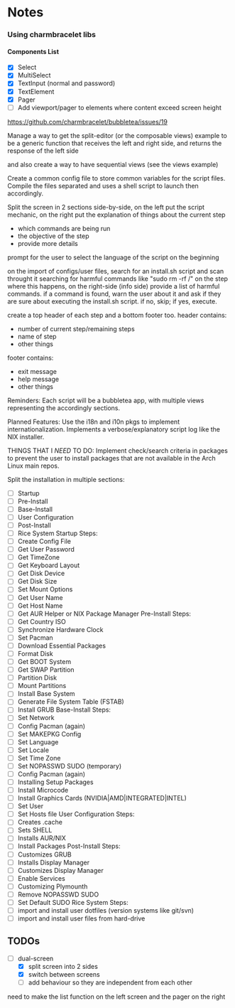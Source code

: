 # Notes

### Using charmbracelet libs

#### Components List

- [x] Select
- [x] MultiSelect
- [x] TextInput (normal and password)
- [x] TextElement
- [x] Pager
- [ ] Add viewport/pager to elements where content exceed screen height

<https://github.com/charmbracelet/bubbletea/issues/19>


Manage a way to get the split-editor (or the composable views) example to be a 
generic function that receives the left and right side, and returns the 
response of the left side

and also create a way to have sequential views (see the views example)


Create a common config file to store common variables for the script files.
Compile the files separated and uses a shell script to launch then accordingly.

Split the screen in 2 sections side-by-side, on the left put the script
mechanic, on the right put the explanation of things about the current step
- which commands are being run
- the objective of the step
- provide more details

prompt for the user to select the language of the script on the beginning

on the import of configs/user files, search for an install.sh script
and scan throught it searching for harmful commands like "sudo rm -rf /"
on the step where this happens, on the right-side (info side) provide
a list of harmful commands.
if a command is found, warn the user about it and ask if they are sure
about executing the install.sh script. if no, skip; if yes, execute.

create a top header of each step and a bottom footer too.
header contains:
- number of current step/remaining steps
- name of step
- other things

footer contains:
- exit message
- help message
- other things

Reminders:
Each script will be a bubbletea app, with multiple views representing the
accordingly sections.

Planned Features:
Use the i18n and i10n pkgs to implement internationalization.
Implements a verbose/explanatory script log like the NIX installer.

THINGS THAT I *NEED* TO DO:
Implement check/search criteria in packages to prevent the user to install
packages that are not available in the Arch Linux main repos.

Split the installation in multiple sections:
- [ ] Startup
- [ ] Pre-Install
- [ ] Base-Install
- [ ] User Configuration
- [ ] Post-Install
- [ ] Rice System
Startup Steps:
- [ ] Create Config File
- [ ] Get User Password
- [ ] Get TimeZone
- [ ] Get Keyboard Layout
- [ ] Get Disk Device
- [ ] Get Disk Size
- [ ] Set Mount Options
- [ ] Get User Name
- [ ] Get Host Name
- [ ] Get AUR Helper or NIX Package Manager
Pre-Install Steps:
- [ ] Get Country ISO
- [ ] Synchronize Hardware Clock
- [ ] Set Pacman
- [ ] Download Essential Packages
- [ ] Format Disk
- [ ] Get BOOT System
- [ ] Get SWAP Partition
- [ ] Partition Disk
- [ ] Mount Partitions
- [ ] Install Base System
- [ ] Generate File System Table (FSTAB)
- [ ] Install GRUB
Base-Install Steps:
- [ ] Set Network
- [ ] Config Pacman (again)
- [ ] Set MAKEPKG Config
- [ ] Set Language
- [ ] Set Locale
- [ ] Set Time Zone
- [ ] Set NOPASSWD SUDO (temporary)
- [ ] Config Pacman (again)
- [ ] Installing Setup Packages
- [ ] Install Microcode
- [ ] Install Graphics Cards (NVIDIA|AMD|INTEGRATED|INTEL)
- [ ] Set User
- [ ] Set Hosts file
User Configuration Steps:
- [ ] Creates .cache
- [ ] Sets SHELL
- [ ] Installs AUR/NIX
- [ ] Install Packages
Post-Install Steps:
- [ ] Customizes GRUB
- [ ] Installs Display Manager
- [ ] Customizes Display Manager
- [ ] Enable Services
- [ ] Customizing Plymounth
- [ ] Remove NOPASSWD SUDO
- [ ] Set Default SUDO
Rice System Steps:
- [ ] import and install user dotfiles (version systems like git/svn)
- [ ] import and install user files from hard-drive

## TODOs

- [ ] dual-screen
    - [x] split screen into 2 sides
    - [x] switch between screens
    - [ ] add behaviour so they are independent from each other

need to make the list function on the left screen and the pager on the right
